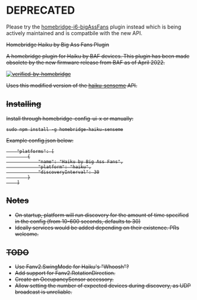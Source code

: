 # DEPRECATED

Please try the [homebridge-i6-bigAssFans](https://github.com/oogje/homebridge-i6-bigAssFans) plugin instead which is being actively maintained and is compatbile with the new API.

<s>Homebridge Haiku by Big Ass Fans Plugin

A homebridge plugin for Haiku by BAF devices. This plugin has been made obsolete by the new firmware release from BAF as of April 2022. 

[![verified-by-homebridge](https://badgen.net/badge/homebridge/verified/purple)](https://github.com/homebridge/homebridge/wiki/Verified-Plugins)

Uses this modified version of the [haiku-senseme](https://github.com/vivienne/haiku-senseme) API.

## Installing

Install through homebridge-config-ui-x or manually:

```
sudo npm install -g homebridge-haiku-senseme
```
Example config.json below:
```
    "platforms": [
        {
            "name": "Haiku by Big Ass Fans",
            "platform": "haiku",
            "discoveryInterval": 30
        }
    ]
```

## Notes

* On startup, platform will run discovery for the amount of time specified in the config (from 10-600 seconds, defaults to 30)
* Ideally services would be added depending on their existence. PRs welcome.

## TODO

* Use Fanv2.SwingMode for Haiku's "Whoosh"?
* Add support for Fanv2.RotationDirection.
* Create an OccupancySensor accessory.
* Allow setting the number of expected devices during discovery, as UDP broadcast is unreliable.
